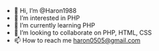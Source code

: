 - 👋 Hi, I’m @Haron1988
- 👀 I’m interested in PHP
- 🌱 I’m currently learning PHP
- 💞️ I’m looking to collaborate on PHP, HTML, CSS
- 📫 How to reach me haron0505@gmail.com

<!---
Haron1988/Haron1988 is a ✨ special ✨ repository because its `README.md` (this file) appears on your GitHub profile.
You can click the Preview link to take a look at your changes.
--->

